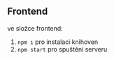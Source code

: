 ## **Frontend**
ve složce frontend:
1. `npm i` pro instalaci knihoven
2. `npm start` pro spuštění serveru